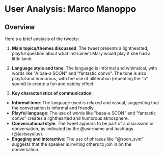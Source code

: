 # User Analysis: Marco Manoppo

## Overview

Here's a brief analysis of the tweets:

1. **Main topics/themes discussed**: The tweet presents a lighthearted, playful question about what instrument Mary would play if she had a little lamb.

2. **Language style and tone**: The language is informal and whimsical, with words like "A baa-a SOON" and "fantastic convo". The tone is also playful and humorous, with the use of alliteration (repeating the "a" sound) to create a fun and catchy effect.

3. **Key characteristics of communication**:

* **Informal tone**: The language used is relaxed and casual, suggesting that the conversation is informal and friendly.
* **Playful language**: The use of words like "baaa-a SOON" and "fantastic convo" creates a lighthearted and humorous atmosphere.
* **Conversational style**: The tweet appears to be part of a discussion or conversation, as indicated by the @username and hashtags (@justsayuluv).
* **Engaging and interactive**: The use of phrases like "@soon_svm" suggests that the speaker is inviting others to join in on the conversation.